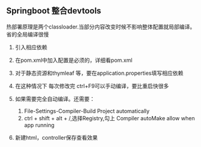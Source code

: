 ## Springboot 整合devtools
热部署原理是两个classloader.当部分内容改变时候不影响整体配置就局部编译。省的全局编译很慢
1. 引入相应依赖
2. 在pom.xml中加入配置是必须的，详细看pom.xml
3. 对于静态资源和thymleaf 等，要在application.properties填写相应依赖
4. 在这种情况下 每次修改完 ctrl+F9可以手动编译，要比重启快很多
5. 如果需要完全自动编译。还需要：

   1. File-Settings-Compiler-Build Project automatically
   2. ctrl + shift + alt + /,选择Registry,勾上 Compiler autoMake allow when app running
6. 新建html，controller保存查看效果
